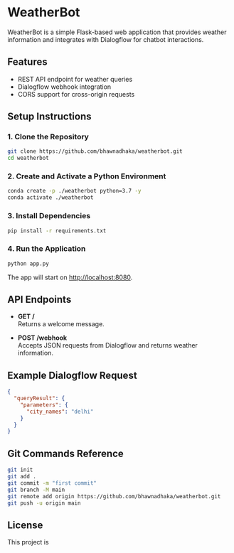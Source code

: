 # WeatherBot

WeatherBot is a simple Flask-based web application that provides weather information and integrates with Dialogflow for chatbot interactions.

## Features

- REST API endpoint for weather queries
- Dialogflow webhook integration
- CORS support for cross-origin requests

## Setup Instructions

### 1. Clone the Repository

```bash
git clone https://github.com/bhawnadhaka/weatherbot.git
cd weatherbot
```

### 2. Create and Activate a Python Environment

```bash
conda create -p ./weatherbot python=3.7 -y
conda activate ./weatherbot
```

### 3. Install Dependencies

```bash
pip install -r requirements.txt
```

### 4. Run the Application

```bash
python app.py
```

The app will start on [http://localhost:8080](http://localhost:8080).

## API Endpoints

- **GET /**  
  Returns a welcome message.

- **POST /webhook**  
  Accepts JSON requests from Dialogflow and returns weather information.

## Example Dialogflow Request

```json
{
  "queryResult": {
    "parameters": {
      "city_names": "delhi"
    }
  }
}
```

## Git Commands Reference

```bash
git init
git add .
git commit -m "first commit"
git branch -M main
git remote add origin https://github.com/bhawnadhaka/weatherbot.git
git push -u origin main
```

## License

This project is